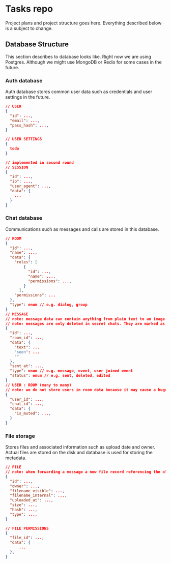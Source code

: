 # Tasks repo
Project plans and project structure goes here. Everything described below is a subject to change.
## Database Structure
This section describes to database looks like. Right now we are using Postgres. Although we might use MongoDB or Redis for some cases in the future.
### Auth database
Auth database stores common user data such as credentials and user settings in the future.
```json
// USER
{
  "id": ...,
  "email": ...,
  "pass_hash": ...,
}

// USER SETTINGS
{
  todo
}

// implemented in second round
// SESSION
{
  "id": ...,
  "ip": ...,
  "user_agent": ...,
  "data": {
    ...
  }
}
```

### Chat database
Communications such as messages and calls are stored in this database.
```json
// ROOM
{
  "id": ...,
  "name": ...,
  "data": {
    "roles": [
        {
          "id": ...,
          "name": ...,
          "permissions": ...,
        }
      ],
    "permissions": ...
  },
  "type": enum // e.g. dialog, group
}
// MESSAGE
// note: message data can contain anything from plain text to an image reference (images are stored in File storage)
// note: messages are only deleted in secret chats. They are marked as deleted otherwise. This is done to slow down database defragmentation and improve performance.
{
  "id": ...,
  "room_id": ...,
  "data": {
    "text": ...
    "seen": ...
    ""
  },
  "sent_at": ...,
  "type": enum // e.g. message, event, user joined event
  "status": enum // e.g. sent, deleted, edited
}
// USER : ROOM (many to many)
// note: we do not store users in room data because it may cause a huge performance hit when a room has many users
{
  "user_id": ...,
  "chat_id": ...,
  "data": {
    "is_muted": ...,
  }
}
```

### File storage
Stores files and associated information such as upload date and owner. Actual files are stored on the disk and database is used for storing the metadata.
```json
// FILE
// note: when forwarding a message a new file record referencing the old file will be created. This way if sender deletes the message file will still be accessible on the forwarded one
{
  "id": ...,
  "owner": ...,
  "filename_visible": ...,
  "filename_internal": ...,
  "uploaded_at": ...,
  "size": ...,
  "hash": ...,
  "type": ...,
}

// FILE PERMISSIONS
{
  "file_id": ...,
  "data": {
      ...
  },
}
```